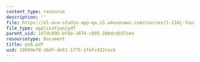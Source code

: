 ```yaml
---
content_type: resource
description: ''
file: https://ol-ocw-studio-app-qa.s3.amazonaws.com/courses/1-124j-foundations-of-software-engineering-fall-2000/18099ef836dfde5117751fefc422cecb_ps6.pdf
file_type: application/pdf
parent_uid: 1d7dc895-bfda-1074-c805-2b0dcdb37cee
resourcetype: Document
title: ps6.pdf
uid: 18099ef8-36df-de51-1775-1fefc422cecb
---
```

